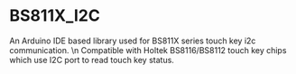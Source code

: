 # BS811X_I2C
An Arduino IDE based library used for BS811X series touch key i2c communication. \n
Compatible with Holtek BS8116/BS8112 touch key chips which use I2C port to read touch key status.
